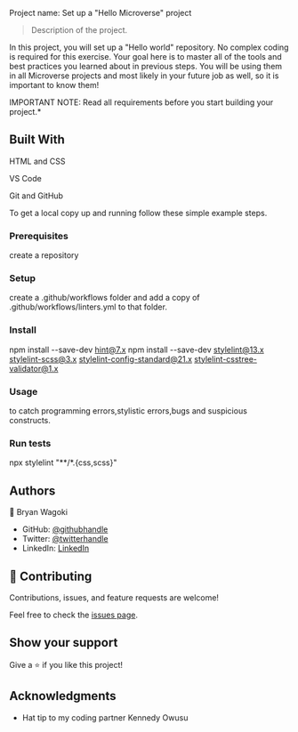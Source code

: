 
Project name: Set up a "Hello Microverse" project


> Description of the project.

In this project, you will set up a "Hello world" repository. No complex coding is required for this exercise. Your goal here is to master all of the tools and best practices you learned about in previous steps. You will be using them in all Microverse projects and most likely in your future job as well, so it is important to know them!

IMPORTANT NOTE: Read all requirements before you start building your project.*

## Built With

HTML and CSS

VS Code

Git and GitHub







To get a local copy up and running follow these simple example steps.

### Prerequisites
create a repository

### Setup
create a .github/workflows folder and add a copy of .github/workflows/linters.yml to that folder.

### Install
npm install --save-dev hint@7.x
npm install --save-dev stylelint@13.x stylelint-scss@3.x stylelint-config-standard@21.x stylelint-csstree-validator@1.x

### Usage
to catch programming errors,stylistic errors,bugs and suspicious constructs.

### Run tests

npx stylelint "**/*.{css,scss}"


## Authors

👤 Bryan Wagoki

- GitHub: [@githubhandle](https://github.com/PeacefulWiser)
- Twitter: [@twitterhandle](https://twitter.com/@BryanWagoki)
- LinkedIn: [LinkedIn](https://www.linkedin.com/in/bryan-wagoki-25003b24a)



## 🤝 Contributing

Contributions, issues, and feature requests are welcome!

Feel free to check the [issues page](https://github.com/PeacefulWiser/Hello-World/issues).

## Show your support

Give a ⭐️ if you like this project!

## Acknowledgments

- Hat tip to my coding partner Kennedy Owusu



